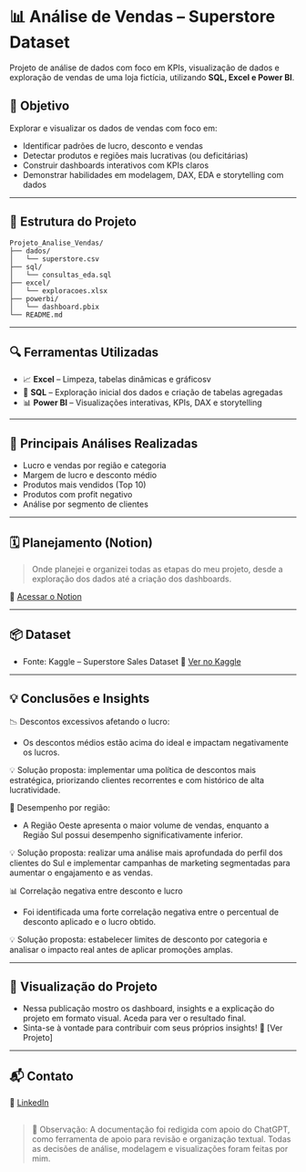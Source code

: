 # 📊 Análise de Vendas – Superstore Dataset

Projeto de análise de dados com foco em KPIs, visualização de dados e exploração de vendas de uma loja fictícia, utilizando **SQL, Excel e Power BI**.

## 🧠 Objetivo

Explorar e visualizar os dados de vendas com foco em:

* Identificar padrões de lucro, desconto e vendas
* Detectar produtos e regiões mais lucrativas (ou deficitárias)
* Construir dashboards interativos com KPIs claros
* Demonstrar habilidades em modelagem, DAX, EDA e storytelling com dados

---

## 📁 Estrutura do Projeto

```
Projeto_Analise_Vendas/
├── dados/
│   └── superstore.csv
├── sql/
│   └── consultas_eda.sql
├── excel/
│   └── exploracoes.xlsx
├── powerbi/
│   └── dashboard.pbix
└── README.md
```

---

## 🔍 Ferramentas Utilizadas

* 📈 **Excel** – Limpeza, tabelas dinâmicas e gráficosv
* 📀 **SQL** – Exploração inicial dos dados e criação de tabelas agregadas
* 📊 **Power BI** – Visualizações interativas, KPIs, DAX e storytelling

---

## 📌 Principais Análises Realizadas

* Lucro e vendas por região e categoria
* Margem de lucro e desconto médio
* Produtos mais vendidos (Top 10)
* Produtos com profit negativo
* Análise por segmento de clientes

---

## 🗓️ Planejamento (Notion)

> Onde planejei e organizei todas as etapas do meu projeto, desde a exploração dos dados até a criação dos dashboards.

🔗 [Acessar o Notion](https://www.notion.so/An-lise-de-Vendas-Superstore-241e462db0f9806fb98cf9e27b05b76f?source=copy_link) 

---

## 📦 Dataset

* Fonte: Kaggle – Superstore Sales Dataset
  🔗 [Ver no Kaggle](https://www.kaggle.com/datasets/vivek468/superstore-dataset-final)

---

## 💡 Conclusões e Insights


📉 Descontos excessivos afetando o lucro:
- Os descontos médios estão acima do ideal e impactam negativamente os lucros.

💡 Solução proposta: implementar uma política de descontos mais estratégica, priorizando clientes recorrentes e com histórico de alta lucratividade.

📍 Desempenho por região:
- A Região Oeste apresenta o maior volume de vendas, enquanto a Região Sul possui desempenho significativamente inferior.

💡 Solução proposta: realizar uma análise mais aprofundada do perfil dos clientes do Sul e implementar campanhas de marketing segmentadas para aumentar o engajamento e as vendas.

📊 Correlação negativa entre desconto e lucro
- Foi identificada uma forte correlação negativa entre o percentual de desconto aplicado e o lucro obtido.

💡 Solução proposta: estabelecer limites de desconto por categoria e analisar o impacto real antes de aplicar promoções amplas.

---

## 🚀 Visualização do Projeto

* Nessa publicação mostro os dashboard, insights e a explicação do projeto em formato visual.
Aceda para ver o resultado final. 
* Sinta-se à vontade para contribuir com seus próprios insights!
🔗 [Ver Projeto]

---

## 📬 Contato

💼 [LinkedIn](https://www.linkedin.com/in/sabrinaroses/)

##

> 📌 Observação: A documentação foi redigida com apoio do ChatGPT, como ferramenta de apoio para revisão e organização textual. Todas as decisões de análise, modelagem e visualizações foram feitas por mim.

